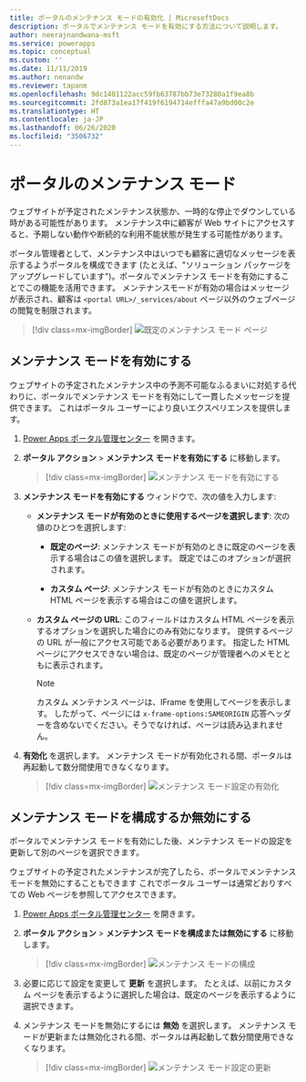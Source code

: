 ```yaml
---
title: ポータルのメンテナンス モードの有効化 | MicrosoftDocs
description: ポータルでメンテナンス モードを有効にする方法について説明します。
author: neerajnandwana-msft
ms.service: powerapps
ms.topic: conceptual
ms.custom: ''
ms.date: 11/11/2019
ms.author: nenandw
ms.reviewer: tapanm
ms.openlocfilehash: 9dc1401122acc59fb63787bb73e73280a1f9ea8b
ms.sourcegitcommit: 2fd873a1ea17f419f6194714efffa47a9bd00c2e
ms.translationtype: HT
ms.contentlocale: ja-JP
ms.lasthandoff: 06/26/2020
ms.locfileid: "3506732"
---
```

# <a name="maintenance-mode-for-a-portal"></a>ポータルのメンテナンス モード

ウェブサイトが予定されたメンテナンス状態か、一時的な停止でダウンしている時がある可能性があります。 メンテナンス中に顧客が Web サイトにアクセスすると、予期しない動作や断続的な利用不能状態が発生する可能性があります。 

ポータル管理者として、メンテナンス中はいつでも顧客に適切なメッセージを表示するようポータルを構成できます (たとえば、"ソリューション パッケージをアップグレードしています")。ポータルでメンテナンス モードを有効にすることでこの機能を活用できます。 メンテナンスモードが有効の場合はメッセージが表示され、顧客は `<portal URL>/_services/about` ページ以外のウェブページの閲覧を制限されます。

> [!div class=mx-imgBorder]
> ![既定のメンテナンス モード ページ](../media/default-maint-page.png "既定のメンテナンス モード ページ")

## <a name="enable-maintenance-mode"></a>メンテナンス モードを有効にする

ウェブサイトの予定されたメンテナンス中の予測不可能なふるまいに対処する代わりに、ポータルでメンテナンス モードを有効にして一貫したメッセージを提供できます。 これはポータル ユーザーにより良いエクスペリエンスを提供します。

1. [Power Apps ポータル管理センター](admin-overview.md) を開きます。

3. **ポータル アクション** > **メンテナンス モードを有効にする** に移動します。

    > [!div class=mx-imgBorder]
    > ![メンテナンス モードを有効にする](../media/enable-maint-mode-button.png "メンテナンス モードを有効にする")

4. **メンテナンス モードを有効にする** ウィンドウで、次の値を入力します:
    - **メンテナンス モードが有効のときに使用するページを選択します**: 次の値のひとつを選択します:

        - **既定のページ**: メンテナンス モードが有効のときに既定のページを表示する場合はこの値を選択します。 既定ではこのオプションが選択されます。

        - **カスタム ページ**: メンテナンス モードが有効のときにカスタム HTML ページを表示する場合はこの値を選択します。

    - **カスタム ページの URL**: このフィールドはカスタム HTML ページを表示するオプションを選択した場合にのみ有効になります。 提供するページの URL が一般にアクセス可能である必要があります。 指定した HTML ページにアクセスできない場合は、既定のページが管理者へのメモとともに表示されます。

        > [!NOTE]
        > カスタム メンテナンス ページは、IFrame を使用してページを表示します。 したがって、ページには `x-frame-options:SAMEORIGIN` 応答ヘッダーを含めないでください。そうでなければ、ページは読み込まれません。

5. **有効化** を選択します。 メンテナンス モードが有効化される間、ポータルは再起動して数分間使用できなくなります。 

    > [!div class=mx-imgBorder]
    > ![メンテナンス モード設定の有効化](../media/enable-maint-mode.png "メンテナンス モード設定の有効化")

## <a name="configure-or-disable-maintenance-mode"></a>メンテナンス モードを構成するか無効にする

ポータルでメンテナンス モードを有効にした後、メンテナンス モードの設定を更新して別のページを選択できます。

ウェブサイトの予定されたメンテナンスが完了したら、ポータルでメンテナンス モードを無効にすることもできます これでポータル ユーザーは通常どおりすべての Web ページを参照してアクセスできます。

1. [Power Apps ポータル管理センター](admin-overview.md) を開きます。

2. **ポータル アクション** > **メンテナンス モードを構成または無効にする** に移動します。

    > [!div class=mx-imgBorder]
    > ![メンテナンス モードの構成](../media/configure-maint-mode-button.png "メンテナンス モードの構成")

3. 必要に応じて設定を変更して **更新** を選択します。 たとえば、以前にカスタム ページを表示するように選択した場合は、既定のページを表示するように選択できます。

4. メンテナンス モードを無効にするには **無効** を選択します。 メンテナンス モードが更新または無効化される間、ポータルは再起動して数分間使用できなくなります。

    > [!div class=mx-imgBorder]
    > ![メンテナンス モード設定の更新](../media/configure-maint-mode.png "メンテナンス モード設定の更新")

